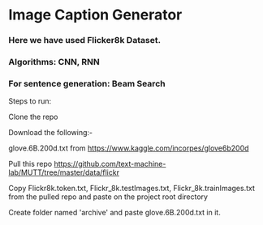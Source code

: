 # Image Caption Generator

### Here we have used Flicker8k Dataset.
### Algorithms: CNN, RNN 
### For sentence generation: Beam Search

Steps to run:

Clone the repo

Download the following:-

glove.6B.200d.txt from https://www.kaggle.com/incorpes/glove6b200d

Pull this repo https://github.com/text-machine-lab/MUTT/tree/master/data/flickr

Copy Flickr8k.token.txt, Flickr_8k.testImages.txt, Flickr_8k.trainImages.txt from the pulled repo and paste on the project root directory

Create folder named 'archive' and paste glove.6B.200d.txt in it.
